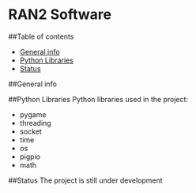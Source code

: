 # RAN2 Software

##Table of contents
* [General info](#General-Info)
* [Python Libraries](#Pyhon-Libraries)
* [Status](#Status)

##General info

##Python Libraries
Python libraries used in the project:
* pygame
* threading
* socket
* time
* os
* pigpio
* math


##Status
The project is still under development
